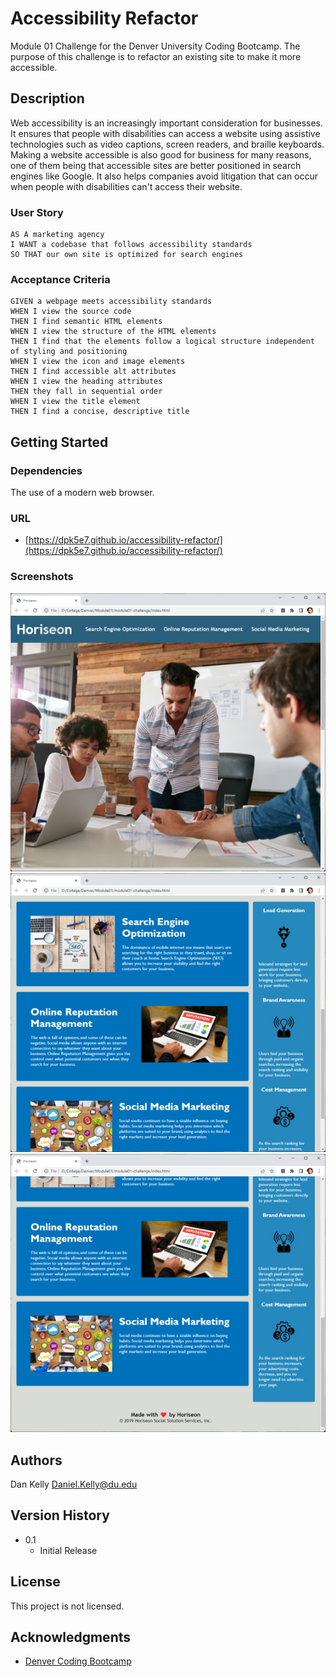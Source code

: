 # Accessibility Refactor

Module 01 Challenge for the Denver University Coding Bootcamp. The purpose of this challenge is to refactor an existing site to make it more accessible.

## Description

Web accessibility is an increasingly important consideration for businesses. It ensures that people with disabilities can access a website using assistive technologies such as video captions, screen readers, and braille keyboards. Making a website accessible is also good for business for many reasons, one of them being that accessible sites are better positioned in search engines like Google. It also helps companies avoid litigation that can occur when people with disabilities can't access their website.

### User Story

```
AS A marketing agency
I WANT a codebase that follows accessibility standards
SO THAT our own site is optimized for search engines
```

### Acceptance Criteria

```
GIVEN a webpage meets accessibility standards
WHEN I view the source code
THEN I find semantic HTML elements
WHEN I view the structure of the HTML elements
THEN I find that the elements follow a logical structure independent of styling and positioning
WHEN I view the icon and image elements
THEN I find accessible alt attributes
WHEN I view the heading attributes
THEN they fall in sequential order
WHEN I view the title element
THEN I find a concise, descriptive title
```

## Getting Started

### Dependencies

The use of a modern web browser.

### URL

* [https://dpk5e7.github.io/accessibility-refactor/](https://dpk5e7.github.io/accessibility-refactor/)

### Screenshots

![Screenshot 1](./assets/Screenshots/screenshot1.jpg)
![Screenshot 2](./assets/Screenshots/screenshot2.jpg)
![Screenshot 3](./assets/Screenshots/screenshot3.jpg)

## Authors

Dan Kelly
Daniel.Kelly@du.edu

## Version History

* 0.1
    * Initial Release

## License

This project is not licensed.

## Acknowledgments

* [Denver Coding Bootcamp](https://bootcamp.du.edu/)
